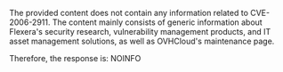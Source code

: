 The provided content does not contain any information related to CVE-2006-2911. The content mainly consists of generic information about Flexera's security research, vulnerability management products, and IT asset management solutions, as well as OVHCloud's maintenance page.

Therefore, the response is:
NOINFO